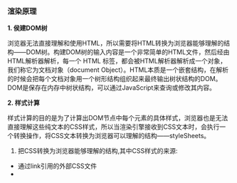 ### 渲染原理

**1. 侯建DOM树**

浏览器无法直接理解和使用HTML，所以需要将HTML转换为浏览器能够理解的结构——DOM树。构建DOM树的输入内容是一个非常简单的HTML文件，然后经由HTML解析器解析，每一个 HTML 标签，都会被HTML解析器解析成一个对象，我们称它为文档对象（document Object）。HTML本质是一个嵌套结构，在解析的时候会把每个文档对象用一个树形结构组织起来最终输出树状结构的DOM。DOM是保存在内存中树状结构，可以通过JavaScript来查询或修改其内容。

**2. 样式计算**

样式计算的目的是为了计算出DOM节点中每个元素的具体样式，浏览器也是无法直接理解这些纯文本的CSS样式，所以当渲染引擎接收到CSS文本时，会执行一个转换操作，将CSS文本转换为浏览器可以理解的结构——styleSheets。

1. 把CSS转换为浏览器能够理解的结构,其中CSS样式的来源:

* 通过link引用的外部CSS文件
* <style>标记内的 CSS
* 元素的style属性内嵌的CSS

2. 转换样式表中的属性值，使其标准化

现在我们已经把现有的CSS文本转化为浏览器可以理解的结构了，那么接下来就要对其进行属性值的标准化操作。
```css
body { font-size: 2em }  ==>  body { font-size: 32px }
span  {display: none}
div {font-weight: bold}  ==>  div {font-weight: 700}
div {color:red; }  ==>  div {color:rgba(255,0,0);}
```

3. 计算出DOM树中每个节点的具体样式

通过样式的继承，样式层叠计算出DOM节点中每个元素的具体样式，在计算过程中需要遵守CSS的继承和层叠两个规则。这个阶段最终输出的内容是每个DOM节点的样式，并被保存在ComputedStyle的结构内。
![](https://static001.geekbang.org/resource/image/d8/46/d87415b0187e3860404bf963f1c3d646.png)

**3. 渲染树**

将构建的DOM树结合计算的样式表即CSSOM树构建出渲染树

**4. 布局阶段**

计算出DOM树中可见元素的几何位置，我们把这个计算过程叫做布局

1. 创建布局树

你可能注意到了DOM树还含有很多不可见的元素，比如head标签，还有使用了display:none属性的元素。所以在显示之前，我们还要额外地构建一棵只包含可见元素布局树。DOM树中所有不可见的节点都没有包含到布局树中。

为了构建布局树，浏览器大体上完成了下面这些工作

* 遍历DOM树中的所有可见节点，并把这些节点加到布局中；
* 而不可见的节点会被布局树忽略掉，如head标签下面的全部内容，再比如属性包含 dispaly:none，所以这些元素也没有被包进布局树、】

2. 布局计算

现在我们有了一棵完整的布局树。那么接下来，就要计算布局树节点的坐标位置了。布局的计算过程非常复杂。在执行布局操作的时候，会把布局运算的结果重新写回布局树中，所以布局树既是输入内容也是输出内容，这是布局阶段一个不合理的地方，因为在布局阶段并没有清晰地将输入内容和输出内容区分开来。

**5. 分层**

因为页面中有很多复杂的效果，如一些复杂的3D变换、页面滚动，或者使用z-index做z轴排序等，为了更加方便地实现这些效果，渲染引擎还需要为特定的节点生成专用的图层，并生成一棵对应的图层树。正是这些图层叠加在一起构成了最终的页面图像。

* 拥有层叠上下文属性的元素会被提升为单独的一层。
* 需要剪裁（clip）的地方也会被创建为图层。

**6. 图层绘制**

在完成图层树的构建之后，渲染引擎会对图层树中的每个图层进行绘制，
渲染引擎实现图层的绘制会把一个图层的绘制拆分成很多小的绘制指令，然后再把这些指令按照顺序组成一个待绘制列表，绘制列表中的指令其实非常简单，就是让其执行一个简单的绘制操作，比如绘制粉色矩形或者黑色的线等。而绘制一个元素通常需要好几条绘制指令，因为每个元素的背景、前景、边框都需要单独的指令去绘制。所以在图层绘制阶段，输出的内容就是这些待绘制列表。

**7. 栅格化（raster）操作**

绘制列表只是用来记录绘制顺序和绘制指令的列表，而实际上绘制操作是由渲染引擎中的合成线程来完成的。当图层的绘制列表准备好之后，主线程会把该绘制列表提交（commit）给合成线程，那么接下来合成线程是怎么工作的呢？ 浏览器已经知道了文档结构、每一个元素的样式，元素的几何信息，绘制的顺序。将这些信息转化成屏幕上像素的过程叫做光栅化
![](https://static001.geekbang.org/infoq/9e/9ed512afc63c664458faf1bd42247cc0.gif)

通常一个页面可能很大，但是用户只能看到其中的一部分，我们把用户可以看到的这个部分叫做视口（viewport）。

在有些情况下，有的图层可以很大，比如有的页面你使用滚动条要滚动好久才能滚动到底部，但是通过视口，用户只能看到页面的很小一部分，所以在这种情况下，要绘制出所有图层内容的话，就会产生太大的开销，而且也没有必要。基于这个原因，合成线程会将图层划分为图块（tile），这些图块的大小通常是256x256或者512x512，然后合成线程会按照视口附近的图块来优先生成位图，实际生成位图的操作是由栅格化来执行的。所谓栅格化，是指将图块转换为位图。而图块是栅格化执行的最小单位。渲染进程维护了一个栅格化的线程池，所有的图块栅格化都是在线程池内执行的通常，栅格化过程都会使用GPU来加速生成，使用GPU生成位图的过程叫快速栅格化，或者GPU栅格化，生成的位图被保存在GPU内存中。渲染进程把生成图块的指令发送给GPU，然后在GPU中执行生成图块的位图，并保存在GPU的内存中。

**8. 合成和显示**

一旦所有图块都被光栅化，合成线程就会生成一个绘制图块的命令——“DrawQuad”，然后将该命令提交给浏览器进程。浏览器进程里面有一个叫viz的组件，用来接收合成线程发过来的DrawQuad命令，然后根据DrawQuad命令，将其页面内容绘制到内存中，最后再将内存显示在屏幕上。到这里，经过这一系列的阶段，编写好的HTML、CSS、JavaScript等文件，经过浏览器就会显示出漂亮的页面了。

总结为如下

* 渲染进程将HTML内容转换为能够读懂的DOM树结构。
* 渲染引擎将CSS样式表转化为浏览器可以理解的styleSheets，计算出DOM节点的样式。
* 创建布局树，并计算元素的布局信息。
* 对布局树进行分层，并生成分层树。
* 为每个图层生成绘制列表，并将其提交到合成线程。
* 合成线程将图层分成图块，并在光栅化线程池中将图块转换成位图。
* 合成线程发送绘制图块命令DrawQuad给浏览器进程。
* 浏览器进程根据DrawQuad消息生成页面，并显示到显示器
  
### 扩展
  
浏览器的进程有很多：如Browser进程（主线程）、渲染进程、GPU进程和插件进程。这里主要讲一下渲染进程，这是和前端的工作息息相关的。

渲染进程又划分了多个线程：

* GUI线程
  
负责渲染页面。我们所知道的解析HTML和CSS，构建DOM树、CSSOM树和render树和绘制布局的过程都在这一个线程中进行。只要界面需要重绘或者重排时，就会执行该线程。

* JS引擎线程
  
负责解析并运行JS代码。值得注意的是，它与GUI线程是互斥的关系。当JS代码执行的时间过长，会阻塞页面渲染。这也就是为什么我们常常把JS代码放到代码的末端执行的原因。

* 事件触发线程
  
这个线程并不属于JS引擎线程中，而是单独的一条线程，负责控制事件循环，就是我们常说的event loop。在事件触发时，会将对应的事件添加到处理队列的对尾，等待Js引擎处理。

* 计时器触发线程
  
这个线程同样时不属于Js引擎线程的。负责计时，计时完毕后，将事件添加到事件队列，等待Js引擎处理。

* 异步HTTP请求线程
  
在XMLHttpRequest连接后，浏览器会创建一个异步请求线程来监测请求的状态变更。






